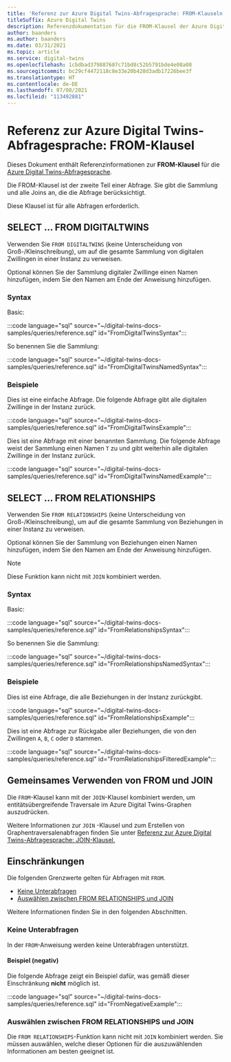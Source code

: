 ```yaml
---
title: 'Referenz zur Azure Digital Twins-Abfragesprache: FROM-Klauseln'
titleSuffix: Azure Digital Twins
description: Referenzdokumentation für die FROM-Klausel der Azure Digital Twins-Abfragesprache
author: baanders
ms.author: baanders
ms.date: 03/31/2021
ms.topic: article
ms.service: digital-twins
ms.openlocfilehash: 1cbdbad379887687c71bd8c52b5791bde4e08a08
ms.sourcegitcommit: bc29cf4472118c8e33e20b420d3adb17226bee3f
ms.translationtype: HT
ms.contentlocale: de-DE
ms.lasthandoff: 07/08/2021
ms.locfileid: "113492881"
---
```

# <a name="azure-digital-twins-query-language-reference-from-clause"></a>Referenz zur Azure Digital Twins-Abfragesprache: FROM-Klausel

Dieses Dokument enthält Referenzinformationen zur **FROM-Klausel** für die [Azure Digital Twins-Abfragesprache](concepts-query-language.md).

Die FROM-Klausel ist der zweite Teil einer Abfrage. Sie gibt die Sammlung und alle Joins an, die die Abfrage berücksichtigt.

Diese Klausel ist für alle Abfragen erforderlich.

## <a name="select--from-digitaltwins"></a>SELECT ... FROM DIGITALTWINS

Verwenden Sie `FROM DIGITALTWINS` (keine Unterscheidung von Groß-/Kleinschreibung), um auf die gesamte Sammlung von digitalen Zwillingen in einer Instanz zu verweisen.

Optional können Sie der Sammlung digitaler Zwillinge einen Namen hinzufügen, indem Sie den Namen am Ende der Anweisung hinzufügen.

### <a name="syntax"></a>Syntax

Basic:

:::code language="sql" source="~/digital-twins-docs-samples/queries/reference.sql" id="FromDigitalTwinsSyntax":::

So benennen Sie die Sammlung:

:::code language="sql" source="~/digital-twins-docs-samples/queries/reference.sql" id="FromDigitalTwinsNamedSyntax":::

### <a name="examples"></a>Beispiele

Dies ist eine einfache Abfrage. Die folgende Abfrage gibt alle digitalen Zwillinge in der Instanz zurück. 

:::code language="sql" source="~/digital-twins-docs-samples/queries/reference.sql" id="FromDigitalTwinsExample":::

Dies ist eine Abfrage mit einer benannten Sammlung. Die folgende Abfrage weist der Sammlung einen Namen `T` zu und gibt weiterhin alle digitalen Zwillinge in der Instanz zurück.

:::code language="sql" source="~/digital-twins-docs-samples/queries/reference.sql" id="FromDigitalTwinsNamedExample":::

## <a name="select--from-relationships"></a>SELECT ... FROM RELATIONSHIPS

Verwenden Sie `FROM RELATIONSHIPS` (keine Unterscheidung von Groß-/Kleinschreibung), um auf die gesamte Sammlung von Beziehungen in einer Instanz zu verweisen.

Optional können Sie der Sammlung von Beziehungen einen Namen hinzufügen, indem Sie den Namen am Ende der Anweisung hinzufügen.

>[!NOTE]
> Diese Funktion kann nicht mit `JOIN` kombiniert werden.

### <a name="syntax"></a>Syntax

Basic:

:::code language="sql" source="~/digital-twins-docs-samples/queries/reference.sql" id="FromRelationshipsSyntax":::

So benennen Sie die Sammlung:

:::code language="sql" source="~/digital-twins-docs-samples/queries/reference.sql" id="FromRelationshipsNamedSyntax":::

### <a name="examples"></a>Beispiele

Dies ist eine Abfrage, die alle Beziehungen in der Instanz zurückgibt. 

:::code language="sql" source="~/digital-twins-docs-samples/queries/reference.sql" id="FromRelationshipsExample":::

Dies ist eine Abfrage zur Rückgabe aller Beziehungen, die von den Zwillingen `A`, `B`, `C` oder `D` stammen.

:::code language="sql" source="~/digital-twins-docs-samples/queries/reference.sql" id="FromRelationshipsFilteredExample":::

## <a name="using-from-and-join-together"></a>Gemeinsames Verwenden von FROM und JOIN

Die `FROM`-Klausel kann mit der `JOIN`-Klausel kombiniert werden, um entitätsübergreifende Traversale im Azure Digital Twins-Graphen auszudrücken.

Weitere Informationen zur `JOIN` -Klausel und zum Erstellen von Graphentraversalenabfragen finden Sie unter [Referenz zur Azure Digital Twins-Abfragesprache: JOIN-Klausel.](reference-query-clause-join.md)

## <a name="limitations"></a>Einschränkungen

Die folgenden Grenzwerte gelten für Abfragen mit `FROM`.
* [Keine Unterabfragen](#no-subqueries)
* [Auswählen zwischen FROM RELATIONSHIPS und JOIN](#choose-from-relationships-or-join)

Weitere Informationen finden Sie in den folgenden Abschnitten.

### <a name="no-subqueries"></a>Keine Unterabfragen

In der `FROM`-Anweisung werden keine Unterabfragen unterstützt.

#### <a name="example-negative"></a>Beispiel (negativ)

Die folgende Abfrage zeigt ein Beispiel dafür, was gemäß dieser Einschränkung **nicht** möglich ist.

:::code language="sql" source="~/digital-twins-docs-samples/queries/reference.sql" id="FromNegativeExample":::

### <a name="choose-from-relationships-or-join"></a>Auswählen zwischen FROM RELATIONSHIPS und JOIN

Die `FROM RELATIONSHIPS`-Funktion kann nicht mit `JOIN` kombiniert werden. Sie müssen auswählen, welche dieser Optionen für die auszuwählenden Informationen am besten geeignet ist.


